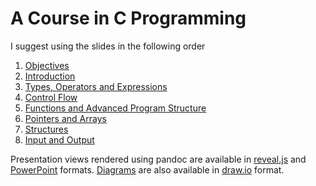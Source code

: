 # A Course in C Programming

I suggest using the slides in the following order

1. [Objectives](objective.md)
2. [Introduction](introduction.md)
3. [Types, Operators and Expressions](types-operators-expressions.md)
4. [Control Flow](control-flow.md)
5. [Functions and Advanced Program Structure](functions-advanced-program-structure.md)
6. [Pointers and Arrays](pointers-arrays.md)
7. [Structures](structures.md)
8. [Input and Output](input-output.md)

Presentation views rendered using pandoc are available in [reveal.js](slides.html) and [PowerPoint](slides.pptx) formats. [Diagrams](diagrams.xml) are also available in [draw.io](https://www.draw.io) format.
